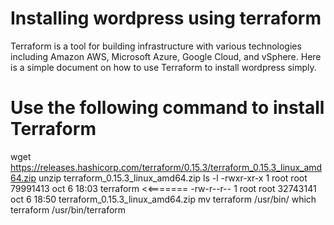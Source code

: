 Installing wordpress using terraform
==========================================

Terraform is a tool for building infrastructure with various technologies including Amazon AWS, Microsoft Azure, Google Cloud, and vSphere. Here is a simple document on how to use Terraform to install wordpress simply.

Use the following command to install Terraform
=============================================

wget https://releases.hashicorp.com/terraform/0.15.3/terraform_0.15.3_linux_amd64.zip
unzip terraform_0.15.3_linux_amd64.zip 
ls -l
-rwxr-xr-x 1 root root 79991413 oct  6 18:03 terraform  <<=======
-rw-r--r-- 1 root root 32743141 oct  6 18:50 terraform_0.15.3_linux_amd64.zip
mv terraform /usr/bin/
which terraform 
/usr/bin/terraform
